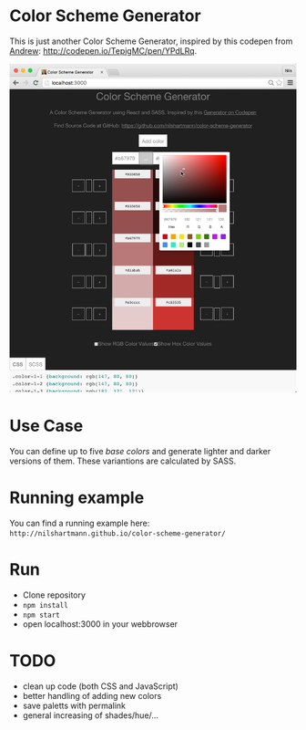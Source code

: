 Color Scheme Generator
======================
This is just another Color Scheme Generator, inspired by this codepen from [Andrew](http://codepen.io/TepigMC/): http://codepen.io/TepigMC/pen/YPdLRq.

[![React Color Scheme Generator](screenshot.png)](http://nilshartmann.github.io/color-scheme-generator/)

Use Case
========
You can define up to five *base colors* and generate lighter and darker versions of them. These variantions are calculated by SASS.

Running example
===============
You can find a running example here: `http://nilshartmann.github.io/color-scheme-generator/`


Run
===
* Clone repository
* `npm install`
* `npm start`
* open localhost:3000 in your webbrowser

TODO
====
* clean up code (both CSS and JavaScript)
* better handling of adding new colors
* save paletts with permalink
* general increasing of shades/hue/...


